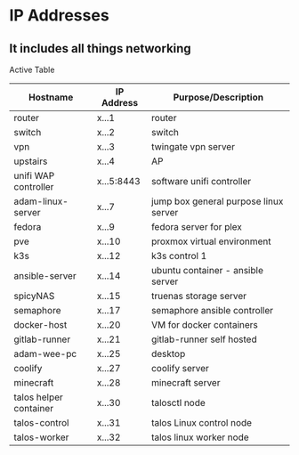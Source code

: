 # IP Addresses

## It includes all things networking

Active Table

| Hostname               | IP Address | Purpose/Description                   |
| ---------------------- | ---------- | ------------------------------------- |
| router                 | x...1      | router                                |
| switch                 | x...2      | switch                                |
| vpn                    | x...3      | twingate vpn server                   |
| upstairs               | x...4      | AP                                    |
| unifi WAP controller   | x...5:8443 | software unifi controller             |
| adam-linux-server      | x...7      | jump box general purpose linux server |
| fedora                 | x...9      | fedora server for plex                |
| pve                    | x...10     | proxmox virtual environment           |
| k3s                    | x...12     | k3s control 1                         |
| ansible-server         | x...14     | ubuntu container - ansible server     |
| spicyNAS               | x...15     | truenas storage server                |
| semaphore              | x...17     | semaphore ansible controller          |
| docker-host            | x...20     | VM for docker containers              |
| gitlab-runner          | x...21     | gitlab-runner self hosted             |
| adam-wee-pc            | x...25     | desktop                               |
| coolify                | x...27     | coolify server                        |
| minecraft              | x...28     | minecraft server                      |
| talos helper container | x...30     | talosctl node                         |
| talos-control          | x...31     | talos Linux control node              |
| talos-worker           | x...32     | talos linux worker node               |
